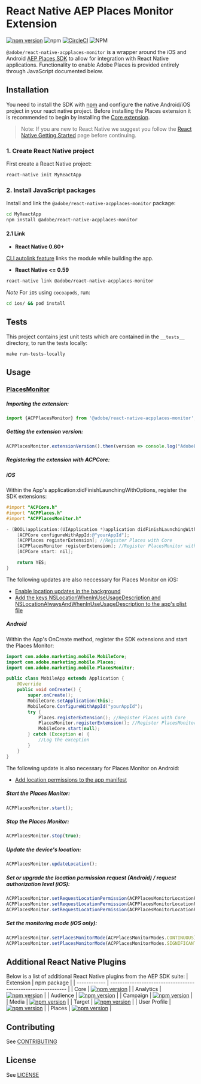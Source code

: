 # React Native AEP Places Monitor Extension

[![npm version](https://badge.fury.io/js/%40adobe%2Freact-native-acpplaces-monitor.svg)](https://badge.fury.io/js/%40adobe%2Freact-native-acpplaces) ![npm](https://img.shields.io/npm/dm/@adobe/react-native-acpplaces-monitor) [![CircleCI](https://img.shields.io/circleci/project/github/adobe/react-native-acpplaces-monitor/master.svg?logo=circleci)](https://circleci.com/gh/adobe/workflows/react-native-acpplaces-monitor) ![NPM](https://img.shields.io/npm/l/@adobe/react-native-acpplaces-monitor.svg)


`@adobe/react-native-acpplaces-monitor` is a wrapper around the iOS and Android [AEP Places SDK](https://aep-sdks.gitbook.io/docs/using-mobile-extensions/adobe-places) to allow for integration with React Native applications. Functionality to enable Adobe Places is provided entirely through JavaScript documented below.


## Installation

You need to install the SDK with [npm](https://www.npmjs.com/) and configure the native Android/iOS project in your react native project. Before installing the Places extension it is recommended to begin by installing the [Core extension](https://github.com/adobe/react-native-acpcore).

> Note: If you are new to React Native we suggest you follow the [React Native Getting Started](<https://facebook.github.io/react-native/docs/getting-started.html>) page before continuing.

### 1. Create React Native project

First create a React Native project:

```bash
react-native init MyReactApp
```

### 2. Install JavaScript packages

Install and link the `@adobe/react-native-acpplaces-monitor` package:

```bash
cd MyReactApp
npm install @adobe/react-native-acpplaces-monitor
```

#### 2.1 Link
- **React Native 0.60+**


[CLI autolink feature](https://github.com/react-native-community/cli/blob/master/docs/autolinking.md) links the module while building the app.


- **React Native <= 0.59**


```bash
react-native link @adobe/react-native-acpplaces-monitor
```

*Note* For `iOS` using `cocoapods`, run:

```bash
cd ios/ && pod install
```

## Tests
This project contains jest unit tests which are contained in the `__tests__` directory, to run the tests locally:
```
make run-tests-locally
```

## Usage

### [PlacesMonitor](https://docs.adobe.com/content/help/en/places/using/places-ext-aep-sdks/places-monitor-extension/places-monitor-extension.html)

##### Importing the extension:
```javascript
import {ACPPlacesMonitor} from '@adobe/react-native-acpplaces-monitor';
```

##### Getting the extension version:

```javascript
ACPPlacesMonitor.extensionVersion().then(version => console.log("AdobeExperienceSDK: ACPPlacesMonitor version: " + version));
```

##### Registering the extension with ACPCore:

##### **iOS**
Within the App's application:didFinishLaunchingWithOptions, register the SDK extensions:
```objective-c
#import "ACPCore.h"
#import "ACPPlaces.h"
#import "ACPPlacesMonitor.h"

- (BOOL)application:(UIApplication *)application didFinishLaunchingWithOptions:(NSDictionary*)launchOptions {
    [ACPCore configureWithAppId:@"yourAppId"];
    [ACPPlaces registerExtension]; //Register Places with Core
    [ACPPlacesMonitor registerExtension]; //Register PlacesMonitor with Core
    [ACPCore start: nil];

    return YES;
}
```
The following updates are also neccessary for Places Monitor on iOS:

- [Enable location updates in the background](https://docs.adobe.com/content/help/en/places/using/places-ext-aep-sdks/places-monitor-extension/using-places-monitor-extension.html#enable-location-updates-background)
- [Add the keys NSLocationWhenInUseUsageDescription and NSLocationAlwaysAndWhenInUseUsageDescription to the app's plist file](https://docs.adobe.com/content/help/en/places/using/places-ext-aep-sdks/places-monitor-extension/using-places-monitor-extension.html#configuring-the-plist-keys)

##### **Android**

Within the App's OnCreate method, register the SDK extensions and start the Places Monitor:
```java
import com.adobe.marketing.mobile.MobileCore;
import com.adobe.marketing.mobile.Places;
import com.adobe.marketing.mobile.PlacesMonitor;

public class MobileApp extends Application {
    @Override
    public void onCreate() {
        super.onCreate();
        MobileCore.setApplication(this);
        MobileCore.ConfigureWithAppId("yourAppId");
        try {
            Places.registerExtension(); //Register Places with Core
            PlacesMonitor.registerExtension(); //Register PlacesMonitor with Core
            MobileCore.start(null);
        } catch (Exception e) {
            //Log the exception
        }
    }
}
```
The following update is also necessary for Places Monitor on Android:

- [Add location permissions to the app manifest](https://docs.adobe.com/content/help/en/places/using/places-ext-aep-sdks/places-monitor-extension/using-places-monitor-extension.html#add-permissions-to-the-manifest)


##### Start the Places Monitor:

```js
ACPPlacesMonitor.start();
```
##### Stop the Places Monitor:
```js
ACPPlacesMonitor.stop(true);
```

##### Update the device's location:
```js
ACPPlacesMonitor.updateLocation();
```
##### Set or upgrade the location permission request (Android) / request authorization level (iOS):
```js
ACPPlacesMonitor.setRequestLocationPermission(ACPPlacesMonitorLocationPermission.ALWAYS_ALLOW);
ACPPlacesMonitor.setRequestLocationPermission(ACPPlacesMonitorLocationPermission.WHILE_USING_APP);
ACPPlacesMonitor.setRequestLocationPermission(ACPPlacesMonitorLocationPermission.NONE);
```
##### Set the monitoring mode (iOS only):
```js
ACPPlacesMonitor.setPlacesMonitorMode(ACPPlacesMonitorModes.CONTINUOUS);
ACPPlacesMonitor.setPlacesMonitorMode(ACPPlacesMonitorModes.SIGNIFICANT_CHANGES);
```

## Additional React Native Plugins
Below is a list of additional React Native plugins from the AEP SDK suite:
| Extension    | npm package                                                  |
| ------------ | ------------------------------------------------------------ |
| Core         | [![npm version](https://img.shields.io/npm/v/@adobe/react-native-acpcore.svg?color=green&label=%40adobe%2Freact-native-acpcore&logo=npm&style=flat-square)](https://badge.fury.io/js/%40adobe%2Freact-native-acpcore) |
| Analytics    | [![npm version](https://img.shields.io/npm/v/@adobe/react-native-acpanalytics.svg?color=green&label=%40adobe%2Freact-native-acpanalytics&logo=npm&style=flat-square)](https://badge.fury.io/js/%40adobe%2Freact-native-acpanalytics) |
| Audience     | [![npm version](https://img.shields.io/npm/v/@adobe/react-native-acpaudience.svg?color=green&label=%40adobe%2Freact-native-acpaudience&logo=npm&style=flat-square)](https://badge.fury.io/js/%40adobe%2Freact-native-acpaudience) |
| Campaign     | [![npm version](https://img.shields.io/npm/v/@adobe/react-native-acpcampaign.svg?color=green&label=%40adobe%2Freact-native-acpcampaign&logo=npm&style=flat-square)](https://badge.fury.io/js/%40adobe%2Freact-native-acpcampaign) |
| Media     | [![npm version](https://img.shields.io/npm/v/@adobe/react-native-acpmedia.svg?color=green&label=%40adobe%2Freact-native-acpmedia&logo=npm&style=flat-square)](https://badge.fury.io/js/%40adobe%2Freact-native-acpmedia) |
| Target       | [![npm version](https://img.shields.io/npm/v/@adobe/react-native-acptarget.svg?color=green&label=%40adobe%2Freact-native-acptarget&logo=npm&style=flat-square)](https://badge.fury.io/js/%40adobe%2Freact-native-acptarget) |
| User Profile | [![npm version](https://img.shields.io/npm/v/@adobe/react-native-acpuserprofile.svg?color=green&label=%40adobe%2Freact-native-acpuserprofile&logo=npm&style=flat-square)](https://badge.fury.io/js/%40adobe%2Freact-native-acpuserprofile) |
| Places | [![npm version](https://img.shields.io/npm/v/@adobe/react-native-acpplaces.svg?color=green&label=%40adobe%2Freact-native-acpplaces&logo=npm&style=flat-square)](https://badge.fury.io/js/%40adobe%2Freact-native-acpplaces) |

## Contributing
See [CONTRIBUTING](CONTRIBUTING.md)

## License
See [LICENSE](LICENSE)
